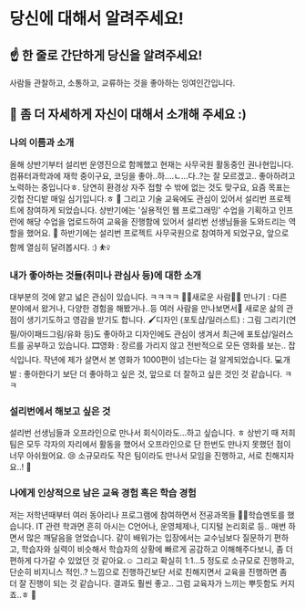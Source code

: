 # 당신에 대해서 알려주세요!

## ☝️ 한 줄로 간단하게 당신을 알려주세요!

사람들 관찰하고, 소통하고, 교류하는 것을 좋아하는 잉여인간입니다.

## 🙌 좀 더 자세하게 자신이 대해서 소개해 주세요 :)

### 나의 이름과 소개

올해 상반기부터 설리번 운영진으로 함께했고 현재는 사무국원 활동중인 권나현입니다. 컴퓨터과학과에 재학 중이구요, 코딩을 좋아..하....ㄴ...다..?는 잘 모르겠고.. 좋아하려고 노력하는 중입니다ㅎ. 당연히 환경상 자주 접할 수 밖에 없는 것도 맞구요, 요즘 목표는 깃헙 잔디밭 매일 심기입니다.ㅎ 🌿
그리고 기술 교육에도 관심이 있어서 설리번 프로젝트에 참여하게 되었습니다. 상반기에는 '실용적인 웹 프로그래밍' 수업을 기획하고 인프런에 해당 수업을 업로드하여 교육을 진행함에 있어서 설리번 선생님들을 도와드리는 역할을 했어요. 🤼
하반기에는 설리번 프로젝트 사무국원으로 참여하게 되었구요, 앞으로 함께 열심히 달려봅시다. :) ⛹️‍♀️

### 내가 좋아하는 것들(취미나 관심사 등)에 대한 소개

대부분의 것에 얕고 넓은 관심이 있습니다. ㅋㅋㅋㅋ 
🙋‍♂️새로운 사람🙋‍♀️ 만나기 : 다른 분야에서 왔거나, 다양한 경험을 해봤거나..등 여러 사람을 만나보면서🍞 새로운 삶의 관점이 생기기도하고 영감을 받기도 합니다.
🖌디자인 (포토샵/일러스트) : 그림 그리기(연필/아이패드그림/유화 등)도 좋아하고 디자인에도 관심이 생겨서 최근에 포토샵/일러스트를 공부하고 있습니다.
🎞영화 : 장르를 가리지 않고 전반적으로 모든 영화를 보는.. 잡식입니다. 작년에 제가 살면서 본 영화가 1000편이 넘는다는 걸 알게되었습니다.
💻개발 : 좋아한다기 보단 더 좋아하고 싶은 것, 앞으로 더 잘하고 싶은 것인 것 같습니다. ㅋㅋ


### 설리번에서 해보고 싶은 것

설리번 선생님들과 오프라인으로 만나서 회식이라도...하고 싶습니다. ㅎ 상반기 때 저희 팀은 모두 각자의 자리에서 활동을 했어서 오프라인으로 단 한번도 만나지 못했던 점이 너무 아쉬웠어요. 😢 소규모라도 작은 팀이라도 만나서 모임을 진행하고, 서로 친해지자요..! 🥰

### 나에게 인상적으로 남은 교육 경험 혹은 학습 경험

저는 저학년때부터 여러 동아리나 프로그램에 참여하면서 전공과목들 👩‍💻학습멘토를 했습니다. IT 관련 학과면 흔히 아시는 C언어나, 운영체제나, 디지털 논리회로 등..  매번 하면서 많은 깨달음을 얻었습니다.
같이 배워가는 입장에서는 교수님보다 질문하기 편하고, 학습자와 실력이 비슷해서 학습자의 상황에 빠르게 공감하고 이해해주다보니, 좀 더 편하게 다가갈 수 있었던 것 같아요.☺️
그리고 확실히 1:1...5 정도로 소규모로 진행하고, 단순히 비지니스 적인..? 느낌으로 진행하긴보단 서로 친해지면서 교육을 진행하면 좀 더 잘 진행이 되는 것 같습니다. 결과도 훨씬 좋고.. 그럼 교육자가 느끼는 뿌듯함도 커지죠..ㅎ 🤩


